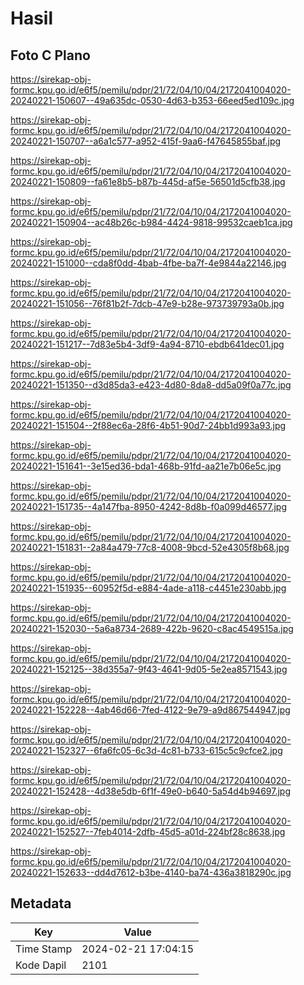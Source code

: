 # Hasil

## Foto C Plano

https://sirekap-obj-formc.kpu.go.id/e6f5/pemilu/pdpr/21/72/04/10/04/2172041004020-20240221-150607--49a635dc-0530-4d63-b353-66eed5ed109c.jpg

https://sirekap-obj-formc.kpu.go.id/e6f5/pemilu/pdpr/21/72/04/10/04/2172041004020-20240221-150707--a6a1c577-a952-415f-9aa6-f47645855baf.jpg

https://sirekap-obj-formc.kpu.go.id/e6f5/pemilu/pdpr/21/72/04/10/04/2172041004020-20240221-150809--fa61e8b5-b87b-445d-af5e-56501d5cfb38.jpg

https://sirekap-obj-formc.kpu.go.id/e6f5/pemilu/pdpr/21/72/04/10/04/2172041004020-20240221-150904--ac48b26c-b984-4424-9818-99532caeb1ca.jpg

https://sirekap-obj-formc.kpu.go.id/e6f5/pemilu/pdpr/21/72/04/10/04/2172041004020-20240221-151000--cda8f0dd-4bab-4fbe-ba7f-4e9844a22146.jpg

https://sirekap-obj-formc.kpu.go.id/e6f5/pemilu/pdpr/21/72/04/10/04/2172041004020-20240221-151056--76f81b2f-7dcb-47e9-b28e-973739793a0b.jpg

https://sirekap-obj-formc.kpu.go.id/e6f5/pemilu/pdpr/21/72/04/10/04/2172041004020-20240221-151217--7d83e5b4-3df9-4a94-8710-ebdb641dec01.jpg

https://sirekap-obj-formc.kpu.go.id/e6f5/pemilu/pdpr/21/72/04/10/04/2172041004020-20240221-151350--d3d85da3-e423-4d80-8da8-dd5a09f0a77c.jpg

https://sirekap-obj-formc.kpu.go.id/e6f5/pemilu/pdpr/21/72/04/10/04/2172041004020-20240221-151504--2f88ec6a-28f6-4b51-90d7-24bb1d993a93.jpg

https://sirekap-obj-formc.kpu.go.id/e6f5/pemilu/pdpr/21/72/04/10/04/2172041004020-20240221-151641--3e15ed36-bda1-468b-91fd-aa21e7b06e5c.jpg

https://sirekap-obj-formc.kpu.go.id/e6f5/pemilu/pdpr/21/72/04/10/04/2172041004020-20240221-151735--4a147fba-8950-4242-8d8b-f0a099d46577.jpg

https://sirekap-obj-formc.kpu.go.id/e6f5/pemilu/pdpr/21/72/04/10/04/2172041004020-20240221-151831--2a84a479-77c8-4008-9bcd-52e4305f8b68.jpg

https://sirekap-obj-formc.kpu.go.id/e6f5/pemilu/pdpr/21/72/04/10/04/2172041004020-20240221-151935--60952f5d-e884-4ade-a118-c4451e230abb.jpg

https://sirekap-obj-formc.kpu.go.id/e6f5/pemilu/pdpr/21/72/04/10/04/2172041004020-20240221-152030--5a6a8734-2689-422b-9620-c8ac4549515a.jpg

https://sirekap-obj-formc.kpu.go.id/e6f5/pemilu/pdpr/21/72/04/10/04/2172041004020-20240221-152125--38d355a7-9f43-4641-9d05-5e2ea8571543.jpg

https://sirekap-obj-formc.kpu.go.id/e6f5/pemilu/pdpr/21/72/04/10/04/2172041004020-20240221-152228--4ab46d66-7fed-4122-9e79-a9d867544947.jpg

https://sirekap-obj-formc.kpu.go.id/e6f5/pemilu/pdpr/21/72/04/10/04/2172041004020-20240221-152327--6fa6fc05-6c3d-4c81-b733-615c5c9cfce2.jpg

https://sirekap-obj-formc.kpu.go.id/e6f5/pemilu/pdpr/21/72/04/10/04/2172041004020-20240221-152428--4d38e5db-6f1f-49e0-b640-5a54d4b94697.jpg

https://sirekap-obj-formc.kpu.go.id/e6f5/pemilu/pdpr/21/72/04/10/04/2172041004020-20240221-152527--7feb4014-2dfb-45d5-a01d-224bf28c8638.jpg

https://sirekap-obj-formc.kpu.go.id/e6f5/pemilu/pdpr/21/72/04/10/04/2172041004020-20240221-152633--dd4d7612-b3be-4140-ba74-436a3818290c.jpg


## Metadata

| Key        | Value               |
| ---------- | ------------------- |
| Time Stamp | 2024-02-21 17:04:15 |
| Kode Dapil | 2101                |



